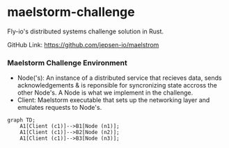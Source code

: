 # maelstorm-challenge
Fly-io's distributed systems challenge solution in Rust.

GitHub Link: https://github.com/jepsen-io/maelstrom

### Maelstorm Challenge Environment

- Node('s): An instance of a distributed service that recieves data, sends
acknowledgements & is reponsible for syncronizing state accross the other
Node's. A Node is what we implement in the challenge.
- Client: Maelstorm executable that sets up the networking layer and emulates
requests to Node's. 

```mermaid
graph TD;
    A1[Client (c1)]-->B1[Node (n1)];
    A1[Client (c1)]-->B2[Node (n2)];
    A1[Client (c1)]-->B3[Node (n3)];
```